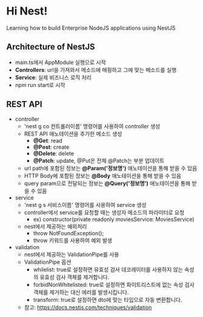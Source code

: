 # Hi Nest!

Learning how to build Enterprise NodeJS applications using NestJS

## Architecture of NestJS
- main.ts에서 AppModule 실행으로 시작
- **Controllers**: url을 가져와서 메소드에 매핑하고 그에 맞는 메소드를 실행
- **Service**: 실제 비즈니스 로직 처리
- npm run start로 시작

## REST API
- controller
  + 'nest g co 컨트롤러이름' 명령어를 사용하여 controller 생성
  + REST API 애노테이션을 추가한 메소드 생성
    - **@Get**: read
    - **@Post**: create
    - **@Delete**: delete
    - **@Patch**: update, @Put은 전체 @Patch는 부분 업데이트
  + url path에 포함된 정보는 **@Param('정보명')** 애노테이션을 통해 받을 수 있음
  + HTTP Body에 포함된 정보는 **@Body** 애노테이션을 통해 받을 수 있음
  + query param으로 전달되는 정보는 **@Query('정보명')** 애노테이션을 통해 받을 수 있음
- service
  + 'nest g s 서비스이름' 명령어를 사용하여 service 생성
  + controller에서 service를 요청할 때는 생성자 메소드의 파라미터로 요청
    - ex) constructor(private readonly moviesService: MoviesService)
  + nest에서 제공하는 예외처리
    - throw NotFoundException();
    - throw 키워드를 사용하여 예외 발생
- validation
  + nest에서 제공하는 ValidationPipe를 사용
  + ValidationPipe 옵션
    - whilelist: true로 설정하면 유효성 검사 데코레이터를 사용하지 않는 속성의 유효성 검사 객체를 제거합니다.
    - forbidNonWhitelisted: true로 설정하면 화이트리스트에 없는 속성 검사 객체를 제거하는 대신 에러를 발생시킵니다.
    - transform: true로 설정하면 dto에 맞는 타입으로 자동 변환합니다.
  + 참고: https://docs.nestjs.com/techniques/validation
  